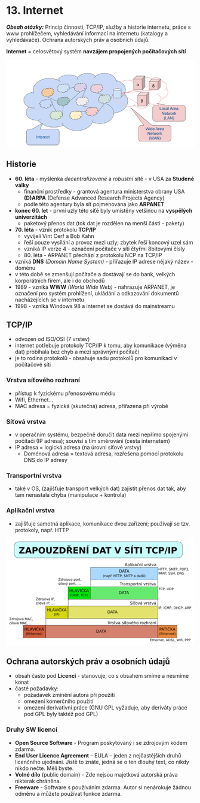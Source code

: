 # 13. Internet

***Obsah otázky:*** Princip činnosti, TCP/IP, služby a historie internetu, práce s www prohlížečem, vyhledávání informací na internetu (katalogy a vyhledávače). Ochrana autorských práv a osobních údajů.  

**Internet** = celosvětový systém **navzájem propojených počítačových sítí**

![](./NetOfNets.png)

## Historie
- **60. léta** - myšlenka *decentralizované* a *robustní* sítě -  v USA za **Studené války**
    - finanční prostředky - grantová agentura ministerstva obrany USA **(D)ARPA** (Defense Advanced Research Projects Agency) 
    - podle této agentury byla síť pojmenována jako **ARPANET**
- **konec 60. let** - první uzly této síťě byly umístěny vetšinou na **vyspělých univerzitách**
    - paketový přenos dat (tok dat je rozdělen na menší části - pakety)
- **70. léta** - vznik protokolu **TCP/IP**
    - vyvíjeli Vint Cerf a Bob Kahn
    - řeší pouze vysílání a provoz mezi uzly; zbytek řeší koncový uzel sám
    - vzniká IP verze 4 - označení počítače v síti čtyřmi 8bitovými čísly
    - 80\. léta - ARPANET přechází z protokolu NCP na TCP/IP 
- vzniká **DNS** *(Domain Name System)* - přiřazuje IP adrese nějaký název - doménu
- v této době se zmenšují počítače a dostávají se do bank, velkých korporátních firem, ale i do obchodů
- 1989 - vzniká **WWW** *(World Wide Web)* - nahrazuje ARPANET, je označení pro systém prohlížení, ukládání a odkazování dokumentů nacházejících se v internetu
- 1998 - vzniká Windows 98 a internet se dostává do mainstreamu

## TCP/IP
- odvozen od ISO/OSI (7 vrstev)
- internet potřebuje protokoly TCP/IP k tomu, aby komunikace (výměna dat) probíhala bez chyb a mezi správnými počítači
- je to rodina protokolů - obsahuje sadu protokolů pro komunikaci v počítačové síti

### Vrstva síťového rozhraní
- přístup k fyzickému přenosovému médiu
- Wifi, Ethernet...
- MAC adresa = fyzická (skutečná) adresa, přiřazena při výrobě

### Síťová vrstva
- v operačním systému, bezpečně doručit data mezi nepřímo spojenými počítači (IP adresa); souvisí s tím směrování (cesta internetem)
- IP adresa = logická adresa (na úrovni síťové vrstvy)
    - Doménová adresa = textová adresa, rozřešena pomocí protokolu DNS do IP adresy

### Transportní vrstva
- také v OS, (zajišťuje transport velkých dat) zajistit přenos dat tak, aby tam nenastala chyba (manipulace + kontrola)

### Aplikační vrstva
- zajišťuje samotná aplikace, komunikace dvou zařízení; používají se tzv. protokoly, např. HTTP

![](./TCPIP_Encapsulation.svg)


## Ochrana autorských práv a osobních údajů
- obsah často pod **Licencí** - stanovuje, co s obsahem smíme a nesmíme konat
- časté požadavky:
    - požadavek zmínění autora při použití
    - omezení komerčního použití
    - omezení derivativní práce (GNU GPL vyžaduje, aby deriváty práce pod GPL byly taktéž pod GPL)

### Druhy SW licencí
- **Open Source Software** - Program poskytovaný i se zdrojovým kódem zdarma.
- **End User Licence Agreement** – EULA – jeden z nejčastějších druhů licenčního ujednání. Jistě to znáte, jedná se o ten dlouhý text, co nikdy nikdo nečte. Měli byste. 
- **Volné dílo** (public domain) - Zde nejsou majetková autorská práva nikterak chráněna. 
- **Freeware** - Software s používáním zdarma. Autor si nenárokuje žádnou odměnu a můžete používat funkce zdarma.